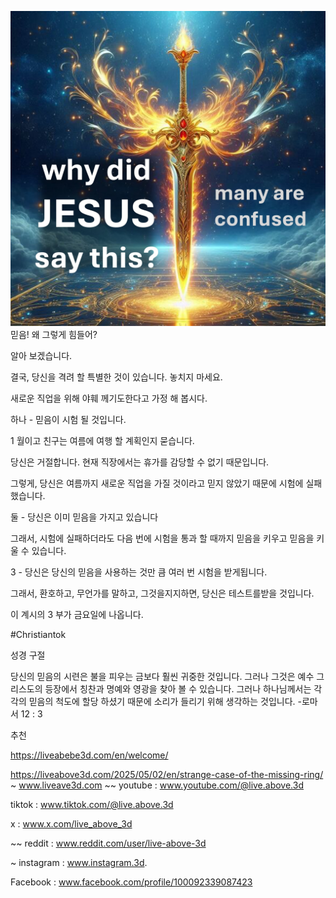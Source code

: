 ![Video cover image](../cover.jpg)
믿음! 왜 그렇게 힘들어?

알아 보겠습니다.

결국, 당신을 격려 할 특별한 것이 있습니다. 놓치지 마세요.

새로운 직업을 위해 야훼 께기도한다고 가정 해 봅시다.

하나 - 믿음이 시험 될 것입니다.

1 월이고 친구는 여름에 여행 할 계획인지 묻습니다.

당신은 거절합니다. 현재 직장에서는 휴가를 감당할 수 없기 때문입니다.

그렇게, 당신은 여름까지 새로운 직업을 가질 것이라고 믿지 않았기 때문에 시험에 실패했습니다.

둘 - 당신은 이미 믿음을 가지고 있습니다

그래서, 시험에 실패하더라도 다음 번에 시험을 통과 할 때까지 믿음을 키우고 믿음을 키울 수 있습니다.

3 - 당신은 당신의 믿음을 사용하는 것만 큼 여러 번 시험을 받게됩니다.

그래서, 환호하고, 무언가를 말하고, 그것을지지하면, 당신은 테스트를받을 것입니다.

이 계시의 3 부가 금요일에 나옵니다.


#Christiantok


성경 구절

당신의 믿음의 시련은 불을 피우는 금보다 훨씬 귀중한 것입니다. 그러나 그것은 예수 그리스도의 등장에서 칭찬과 명예와 영광을 찾아 볼 수 있습니다. 그러나 하나님께서는 각각의 믿음의 척도에 할당 하셨기 때문에 소리가 들리기 위해 생각하는 것입니다. -로마서 12 : 3

추천


https://liveabebe3d.com/en/welcome/

https://liveabove3d.com/2025/05/02/en/strange-case-of-the-missing-ring/
~ www.liveave3d.com ~~ youtube : www.youtube.com/@live.above.3d


tiktok : www.tiktok.com/@live.above.3d

x : www.x.com/live_above_3d

~~ reddit : www.reddit.com/user/live-above-3d

~ instagram : www.instagram.3d.

Facebook : www.facebook.com/profile/100092339087423


